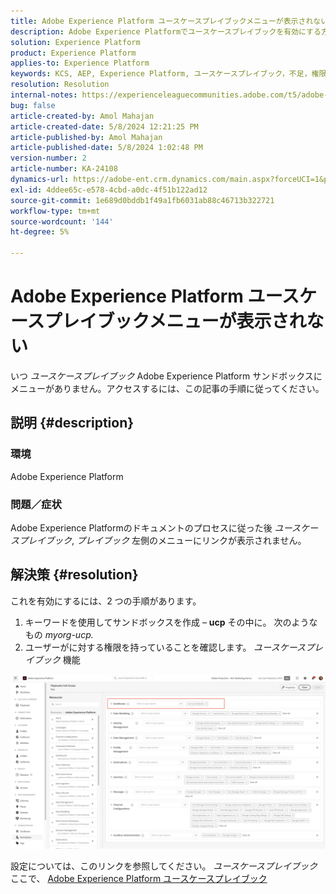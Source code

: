 ```yaml
---
title: Adobe Experience Platform ユースケースプレイブックメニューが表示されない
description: Adobe Experience Platformでユースケースプレイブックを有効にする方法を説明します。
solution: Experience Platform
product: Experience Platform
applies-to: Experience Platform
keywords: KCS, AEP, Experience Platform, ユースケースプレイブック，不足，権限
resolution: Resolution
internal-notes: https://experienceleaguecommunities.adobe.com/t5/adobe-experience-platform/use-case-playbooks-not-visible/td-p/667573
bug: false
article-created-by: Amol Mahajan
article-created-date: 5/8/2024 12:21:25 PM
article-published-by: Amol Mahajan
article-published-date: 5/8/2024 1:02:48 PM
version-number: 2
article-number: KA-24108
dynamics-url: https://adobe-ent.crm.dynamics.com/main.aspx?forceUCI=1&pagetype=entityrecord&etn=knowledgearticle&id=170f9d76-350d-ef11-9f8a-6045bd045872
exl-id: 4ddee65c-e578-4cbd-a0dc-4f51b122ad12
source-git-commit: 1e689d0bddb1f49a1fb6031ab88c46713b322721
workflow-type: tm+mt
source-wordcount: '144'
ht-degree: 5%

---
```


# Adobe Experience Platform ユースケースプレイブックメニューが表示されない


いつ *ユースケースプレイブック* Adobe Experience Platform サンドボックスにメニューがありません。アクセスするには、この記事の手順に従ってください。

## 説明 {#description}


### <b>環境</b>

Adobe Experience Platform



### <b>問題／症状</b>

Adobe Experience Platformのドキュメントのプロセスに従った後 *ユースケースプレイブック*, *プレイブック* 左側のメニューにリンクが表示されません。


## 解決策 {#resolution}


これを有効にするには、2 つの手順があります。

1. キーワードを使用してサンドボックスを作成 – <b>ucp</b> その中に。 次のようなもの *myorg-ucp.*
2. ユーザーがに対する権限を持っていることを確認します。 *ユースケースプレイブック* 機能




![](assets/dae7e4cb-8400-ef11-a1fe-6045bd006b25.png)



設定については、このリンクを参照してください。 *ユースケースプレイブック* ここで、 [Adobe Experience Platform ユースケースプレイブック](https://experienceleague.adobe.com/en/docs/experience-platform/use-case-playbooks/playbooks/get-started)
